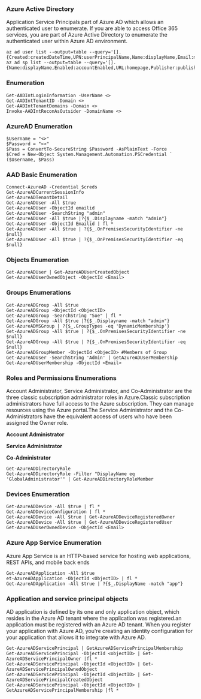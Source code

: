 ### Azure Active Directory
Application Service Principals part of Azure AD which allows an authenticated user to enumerate. If you are able to access Office 365 services, you are part of Azure Active Directory to enumerate the authenticated user within Azure AD environment. 

```
az ad user list --output=table --query='[].{Created:createdDateTime,UPN:userPrincipalName,Name:displayName,Email:mail,UserId:mailNickname,Enabled:accountEnabled}'
az ad sp list --output=table --query='[].{Name:displayName,Enabled:accountEnabled,URL:homepage,Publisher:publisherName,MetadataURL:samlMetadataUrl}'
```

### Enumeration
```
Get-AADIntLoginInformation -UserName <>
Get-AADIntTenantID -Domain <>
Get-AADIntTenantDomains -Domain <>
Invoke-AADIntReconAsOutsider -DomainName <>
```
### AzureAD Enumeration


```
$Username = "<>"
$Password = "<>"
$Pass = ConvertTo-SecureString $Password -AsPlainText -Force
$Cred = New-Object System.Management.Automation.PSCredential `
($Username, $Pass)
```
### AAD Basic Enumeration
```
Connect-AzureAD -Credential $creds
Get-AzureADCurrentSessionInfo
Get-AzureADTenantDetail
Get-AzureADUser -All $true
Get-AzureADUser -ObjectId emailid
Get-AzureADUser -SearchString "admin"
Get-AzureADUser -All $true |?{$_.Displayname -match "admin"}
Get-AzureADUser -ObjectId Emailid | fl *
Get-AzureADUser -All $true | ?{$_.OnPremisesSecurityIdentifier -ne $null}
Get-AzureADUser -All $true | ?{$_.OnPremisesSecurityIdentifier -eq $null}

```
### Objects Enumeration
```
Get-AzureADUser | Get-AzureADUserCreatedObject
Get-AzureADUserOwnedObject -ObjectId <Email>
```
### Groups Enumerations
```
Get-AzureADGroup -All $true
Get-AzureADGroup -ObjectId <ObjectID>
Get-AzureADGroup -SearchString "Soe" | fl *
Get-AzureADGroup -All $true |?{$_.Displayname -match "admin"}
Get-AzureADMSGroup | ?{$_.GroupTypes -eq 'DynamicMembership'}
Get-AzureADGroup -All $true | ?{$_.OnPremisesSecurityIdentifier -ne $null}
Get-AzureADGroup -All $true | ?{$_.OnPremisesSecurityIdentifier -eq $null}
Get-AzureADGroupMember -ObjectId <ObjecID> #Members of Group
Get-AzureADUser -SearchString 'Admin' | GetAzureADUserMembership
Get-AzureADUserMembership -ObjectId <Email>
```
### Roles and Permissions Enumerations
Account Administrator, Service Administrator, and Co-Administrator are the three classic subscription administrator roles in Azure.Classic subscription administrators have full access to the Azure subscription. They can manage resources using the Azure portal.The Service Administrator and the Co-Administrators have the equivalent access of users who have been assigned the Owner role.

**Account Administrator**

**Service Administrator**

**Co-Administrator**



```
Get-AzureADDirectoryRole
Get-AzureADDirectoryRole -Filter "DisplayName eq 'GlobalAdministrator'" | Get-AzureADDirectoryRoleMember
```
### Devices Enumeration
```
Get-AzureADDevice -All $true | fl *
Get-AzureADDeviceConfiguration | fl *
Get-AzureADDevice -All $true | Get-AzureADDeviceRegisteredOwner
Get-AzureADDevice -All $true | Get-AzureADDeviceRegisteredUser
Get-AzureADUserOwnedDevice -ObjectId <Email>
```
### Azure App Service Enumeration
Azure App Service is an HTTP-based service for hosting web applications, REST APIs, and mobile back ends
```
Get-AzureADApplication -All $true
et-AzureADApplication -ObjectId <ObjectID> | fl *
Get-AzureADApplication -All $true | ?{$_.DisplayName -match "app"}

```
### Application and service principal objects 
AD application is defined by its one and only application object, which resides in the Azure AD tenant where the application was registered.an application must be registered with an Azure AD tenant. When you register your application with Azure AD, you're creating an identity configuration for your application that allows it to integrate with Azure AD.
```
Get-AzureADServicePrincipal | GetAzureADServicePrincipalMembership
Get-AzureADServicePrincipal -ObjectId <objectID> | Get-AzureADServicePrincipalOwner |fl *
Get-AzureADServicePrincipal -ObjectId <ObjectID> | Get-AzureADServicePrincipalOwnedObject
Get-AzureADServicePrincipal -ObjectId <ObjectID> | Get-AzureADServicePrincipalCreatedObject
Get-AzureADServicePrincipal -ObjectId <ObjectID> | GetAzureADServicePrincipalMembership |fl *
```
